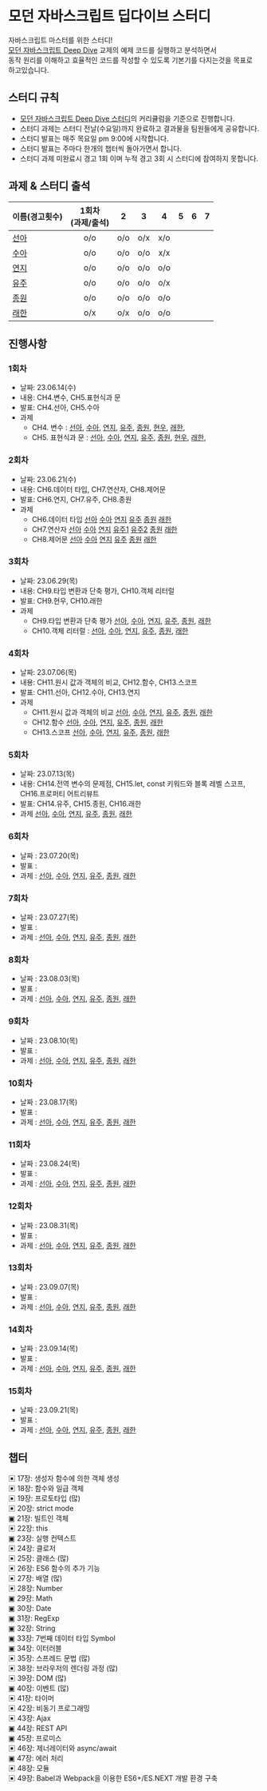 # 모던 자바스크립트 딥다이브 스터디

자바스크립트 마스터를 위한 스터디!  
[모던 자바스크립트 Deep Dive](https://github.com/wikibook/mjs) 교제의 예제 코드를 실행하고 분석하면서  
동작 원리를 이해하고 효율적인 코드를 작성할 수 있도록 기본기를 다지는것을 목표로 하고있습니다.

## 스터디 규칙

- [모던 자바스크립트 Deep Dive 스터디](https://www.youtube.com/playlist?list=PLjQV3hketAJnP_ceUiPCc8GnNQ0REpCqr)의 커리큘럼을 기준으로 진행합니다.
- 스터디 과제는 스터디 전날(수요일)까지 완료하고 결과물을 팀원들에게 공유합니다.
- 스터디 발표는 매주 목요일 pm 9:00에 시작합니다.
- 스터디 발표는 주마다 한개의 챕터씩 돌아가면서 합니다.
- 스터디 과제 미완료시 경고 1회 이며 누적 경고 3회 시 스터디에 참여하지 못합니다.

## 과제 & 스터디 출석

| 이름(경고횟수)                            | 1회차<br>(과제/출석) | 2   | 3   | 4   | 5   | 6   | 7   |
| ----------------------------------------- | :---: | :---: | :---: | :---: | :---: | :---: | --- |
| [선아](https://github.com/hellojoyworldz) |  o/o  | o/o | o/x | x/o |
| [수아](https://github.com/yppeu)          |  o/o  | o/o | o/o | x/x |
| [연지](https://github.com/yeonjikimro)    |  o/o  | o/o | o/o | o/o |
| [유주](https://github.com/yuzulike)       |  o/o  | o/o | o/o | o/x |
| [종원](https://github.com/Ubermensch0608) |  o/o  | o/o | o/o | o/o |
| [래한](https://github.com/rae-han)        |  o/x  | o/x | o/o | o/o |


## 진행사항

### 1회차
- 날짜: 23.06.14(수)
- 내용: CH4.변수, CH5.표현식과 문
- 발표: CH4.선아, CH5.수아
- 과제
  - CH4. 변수 :
    [선아](https://github.com/hellojoyworldz/modern-javasciprt-deep-dive/tree/master/CH4.%20%EB%B3%80%EC%88%98/sunah),
    [수아](https://aqusua.tistory.com/19),
    [연지](https://blog.naver.com/duswlskfk42/223128150767),
    [유주](https://velog.io/@leah1225/javascript-deep-dive-4%EC%9E%A5-%EB%B3%80%EC%88%98),
    [종원](https://fantasy-iris-224.notion.site/Ch4-c5bbe1898dd24039b020ef1f11353a17?pvs=4),
    [현우](https://cute-syrup-73b.notion.site/4-Deep-Dive-0cdca5aaecb6430abcc57a9a3ec700b3?pvs=4),
    [래한](https://www.notion.so/raehan/4-1e4fccf5f1284d838b81051710f4167e?pvs=4),
  - CH5. 표현식과 문 :
    [선아](https://github.com/hellojoyworldz/modern-javasciprt-deep-dive/tree/master/CH5.%20%ED%91%9C%ED%98%84%EC%8B%9D%EA%B3%BC%EB%AC%B8/sunah),
    [수아](https://aqusua.tistory.com/21),
    [연지](https://blog.naver.com/duswlskfk42/223128160921),
    [유주](https://velog.io/@leah1225/Javascript-Deep-Dive-5%EC%9E%A5-%ED%91%9C%ED%98%84%EC%8B%9D%EA%B3%BC-%EB%AC%B8),
    [종원](https://fantasy-iris-224.notion.site/Ch5-59548e0f725545fbb5efd0ad896738cf?pvs=4),
    [현우](https://cute-syrup-73b.notion.site/5-Deep-Dive-6caa840b3f93473e836753c853863a00?pvs=4),
    [래한](https://www.notion.so/raehan/5-ccae764153fa48f9ba3dba27c6025390?pvs=4),


### 2회차
- 날짜: 23.06.21(수)
- 내용: CH6.데이터 타입, CH7.연산자, CH8.제어문
- 발표: CH6.연지, CH7.유주, CH8.종원
- 과제
  - CH6.데이터 타입
    [선아](https://github.com/hellojoyworldz/modern-javasciprt-deep-dive/blob/master/CH6.%20%EB%8D%B0%EC%9D%B4%ED%84%B0%20%ED%83%80%EC%9E%85/sunah/README.md)
    [수아](https://aqusua.tistory.com/26)
    [연지](https://blog.naver.com/PostView.naver?blogId=duswlskfk42&logNo=223133563634&parentCategoryNo=&categoryNo=41&viewDate=&isShowPopularPosts=false&from=postView)
    [유주](https://velog.io/@leah1225/Javascript-Deep-Dive-6장-데이터-타입)
    [종원](https://fantasy-iris-224.notion.site/ch-06-28fd68385a6047e4a41e6bcb2408d21e)
    [래한](https://www.notion.so/raehan/6-75eed5db980e4660b0cb00602d759d09?pvs=4)
  - CH7.연산자
    [선아](https://github.com/hellojoyworldz/modern-javasciprt-deep-dive/blob/master/CH7.%20%EC%97%B0%EC%82%B0%EC%9E%90/sunah/README.md)
    [수아](https://aqusua.tistory.com/27?category=1028778)
    [연지](https://blog.naver.com/PostView.naver?blogId=duswlskfk42&logNo=223134303110&categoryNo=41&parentCategoryNo=0&viewDate=&currentPage=1&postListTopCurrentPage=1&from=postView&userTopListOpen=true&userTopListCount=5&userTopListManageOpen=false&userTopListCurrentPage=1)
    [유주1](https://velog.io/@leah1225/Javascript-Deep-Dive-7장-연산자)
    [유주2](https://velog.io/@leah1225/Javascript-Deep-Dive-7장-연산자-2)
    [종원](https://fantasy-iris-224.notion.site/ch-07-52c647e8e49d4137bfcf45b0cd1121cd)
    [래한](https://www.notion.so/raehan/7-f0dfea673b494689989fbc0b7f50e685?pvs=4)
  - CH8.제어문
    [선아](https://github.com/hellojoyworldz/modern-javasciprt-deep-dive/blob/master/CH8.%20%EC%A0%9C%EC%96%B4%EB%AC%B8/sunah/README.md)
    [수아](https://aqusua.tistory.com/28?category=1028778)
    [연지](https://blog.naver.com/PostView.naver?blogId=duswlskfk42&logNo=223134348164&categoryNo=41&parentCategoryNo=0&viewDate=&currentPage=1&postListTopCurrentPage=1&from=postView&userTopListOpen=true&userTopListCount=5&userTopListManageOpen=false&userTopListCurrentPage=1)
    [유주](https://velog.io/@leah1225/Javascript-Deep-Dive-8장-제어문)
    [종원](https://fantasy-iris-224.notion.site/ch-08-daf46ad3c01b42f1acfbc240d5f24979)
    [래한](https://www.notion.so/raehan/8-b62693a930174ac1805583fa9205c134?pvs=4)

### 3회차
- 날짜: 23.06.29(목)
- 내용: CH9.타입 변환과 단축 평가, CH10.객체 리터럴
- 발표: CH9.현우, CH10.래한
- 과제
  - CH9.타입 변환과 단축 평가 
    [선아](https://github.com/hellojoyworldz/modern-javasciprt-deep-dive/blob/master/CH09.%20%ED%83%80%EC%9E%85%20%EB%B3%80%ED%99%98%EA%B3%BC%20%EB%8B%A8%EC%B6%95%20%ED%8F%89%EA%B0%80/sunah/README.md),
    [수아](https://aqusua.tistory.com/29?category=1028778),
    [연지](https://blog.naver.com/duswlskfk42/223139273139),
    [유주](https://velog.io/@leah1225/Javascript-Deep-Dive-9%EC%9E%A5-%ED%83%80%EC%9E%85-%EB%B3%80%ED%99%98%EA%B3%BC-%EB%8B%A8%EC%B6%95-%ED%8F%89%EA%B0%80),
    [종원](https://www.notion.so/ch-09-c2c85e45c46141efa7fd93dc1dcf0861?pvs=4),
    [래한](https://www.notion.so/raehan/9-ab36f3f5ac6a4e2cbaf6f0a4fa2584f3?pvs=4)
  - CH10.객체 리터럴 :
    [선아](https://github.com/hellojoyworldz/modern-javasciprt-deep-dive/blob/master/CH10.%20%EA%B0%9D%EC%B2%B4%20%EB%A6%AC%ED%84%B0%EB%9F%B4/sunah/README.md),
    [수아](https://aqusua.tistory.com/30),
    [연지](https://blog.naver.com/duswlskfk42/223139493423),
    [유주](https://velog.io/@leah1225/Javascript-Deep-Dive-10%EC%9E%A5-%EA%B0%9D%EC%B2%B4-%EB%A6%AC%ED%84%B0%EB%9F%B4),
    [종원](https://www.notion.so/ch-10-e961772ba0bb411f987222ebb7314f32?pvs=4),
    [래한](https://www.notion.so/raehan/10-42f6be7cae39473db2b802b4b54169a9?pvs=4)


### 4회차
- 날짜: 23.07.06(목)
- 내용: CH11.원시 값과 객체의 비교, CH12.함수, CH13.스코프
- 발표: CH11.선아, CH12.수아, CH13.연지
- 과제
  - CH11.원시 값과 객체의 비교
    [선아](https://github.com/hellojoyworldz/modern-javasciprt-deep-dive/tree/sunah/CH11.%20%EC%9B%90%EC%8B%9C%20%EA%B0%92%EA%B3%BC%20%EA%B0%9D%EC%B2%B4%EC%9D%98%20%EB%B9%84%EA%B5%90/sunah),
    [수아](),
    [연지](https://blog.naver.com/duswlskfk42/223144720323),
    [유주](https://velog.io/@leah1225/Javascript-Deep-Dive-11%EC%9E%A5-%EC%9B%90%EC%8B%9C-%EA%B0%92%EA%B3%BC-%EA%B0%9D%EC%B2%B4%EC%9D%98-%EB%B9%84%EA%B5%90),
    [종원](https://www.notion.so/ed8ff16bbe634aec94fa15dd890e50d5?pvs=4),
    [래한](https://www.notion.so/raehan/11-6dac3f0f5ff84e21b5f95737e929b80a?pvs=4)
  - CH12.함수
    [선아](),
    [수아](),
    [연지](https://blog.naver.com/duswlskfk42/223144747801),
    [유주](https://velog.io/@leah1225/Javascript-Deep-Dive-12%EC%9E%A5-%ED%95%A8%EC%88%98-1),
    [종원](https://www.notion.so/ch-12-b237ca4ea45243878d16babf010ac237?pvs=4),
    [래한](https://www.notion.so/raehan/12-0516c6039a4442abbc7bf1809e18a605?pvs=4)
  - CH13.스코프
    [선아](),
    [수아](),
    [연지](https://blog.naver.com/duswlskfk42/223148002958),
    [유주](https://velog.io/@leah1225/Javascript-Deep-Dive-13%EC%9E%A5-%EC%8A%A4%EC%BD%94%ED%94%84),
    [종원](https://www.notion.so/b76187acf263421c98c0cf3d51b3452d?pvs=4),
    [래한](https://www.notion.so/raehan/13-8f4085f65bf24f64a49fea999d702ca5?pvs=4)

### 5회차
- 날짜: 23.07.13(목)
- 내용: CH14.전역 변수의 문제점, CH15.let, const 키워드와 블록 레벨 스코프, CH16.프로퍼티 어트리뷰트
- 발표: CH14.유주, CH15.종원, CH16.래한
- 과제
    [선아](),
    [수아](),
    [연지](),
    [유주](),
    [종원](),
    [래한]()

### 6회차
- 날짜 : 23.07.20(목)
- 발표 :
- 과제 :
    [선아](),
    [수아](),
    [연지](),
    [유주](),
    [종원](),
    [래한]()
    
### 7회차
- 날짜 : 23.07.27(목)
- 발표 :
- 과제 :
    [선아](),
    [수아](),
    [연지](),
    [유주](),
    [종원](),
    [래한]()
    
### 8회차
- 날짜 : 23.08.03(목)
- 발표 :
- 과제 :
    [선아](),
    [수아](),
    [연지](),
    [유주](),
    [종원](),
    [래한]()
    
### 9회차
- 날짜 : 23.08.10(목)
- 발표 :
- 과제 :
    [선아](),
    [수아](),
    [연지](),
    [유주](),
    [종원](),
    [래한]()

### 10회차
- 날짜 : 23.08.17(목)
- 발표 :
- 과제 :
    [선아](),
    [수아](),
    [연지](),
    [유주](),
    [종원](),
    [래한]()

### 11회차
- 날짜 : 23.08.24(목)
- 발표 :
- 과제 :
    [선아](),
    [수아](),
    [연지](),
    [유주](),
    [종원](),
    [래한]()

### 12회차
- 날짜 : 23.08.31(목)
- 발표 :
- 과제 :
    [선아](),
    [수아](),
    [연지](),
    [유주](),
    [종원](),
    [래한]()

### 13회차
- 날짜 : 23.09.07(목)
- 발표 :
- 과제 :
    [선아](),
    [수아](),
    [연지](),
    [유주](),
    [종원](),
    [래한]()

### 14회차
- 날짜 : 23.09.14(목)
- 발표 :
- 과제 :
    [선아](),
    [수아](),
    [연지](),
    [유주](),
    [종원](),
    [래한]()

### 15회차
- 날짜 : 23.09.21(목)
- 발표 :
- 과제 :
    [선아](),
    [수아](),
    [연지](),
    [유주](),
    [종원](),
    [래한]()

## 챕터
▣ 17장: 생성자 함수에 의한 객체 생성  
▣ 18장: 함수와 일급 객체  
▣ 19장: 프로토타입 (많)  
▣ 20장: strict mode  
▣ 21장: 빌트인 객체  
▣ 22장: this  
▣ 23장: 실행 컨텍스트  
▣ 24장: 클로저  
▣ 25장: 클래스 (많)  
▣ 26장: ES6 함수의 추가 기능   
▣ 27장: 배열 (많)  
▣ 28장: Number  
▣ 29장: Math  
▣ 30장: Date  
▣ 31장: RegExp  
▣ 32장: String  
▣ 33장: 7번째 데이터 타입 Symbol  
▣ 34장: 이터러블  
▣ 35장: 스프레드 문법 (많)  
▣ 38장: 브라우저의 렌더링 과정 (많)  
▣ 39장: DOM (많)  
▣ 40장: 이벤트 (많)  
▣ 41장: 타이머  
▣ 42장: 비동기 프로그래밍  
▣ 43장: Ajax  
▣ 44장: REST API  
▣ 45장: 프로미스  
▣ 46장: 제너레이터와 async/await  
▣ 47장: 에러 처리  
▣ 48장: 모듈  
▣ 49장: Babel과 Webpack을 이용한 ES6+/ES.NEXT 개발 환경 구축